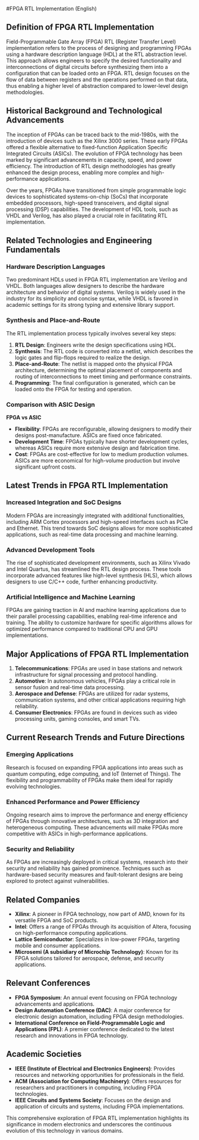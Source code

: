 #FPGA RTL Implementation (English)

## Definition of FPGA RTL Implementation

Field-Programmable Gate Array (FPGA) RTL (Register Transfer Level) implementation refers to the process of designing and programming FPGAs using a hardware description language (HDL) at the RTL abstraction level. This approach allows engineers to specify the desired functionality and interconnections of digital circuits before synthesizing them into a configuration that can be loaded onto an FPGA. RTL design focuses on the flow of data between registers and the operations performed on that data, thus enabling a higher level of abstraction compared to lower-level design methodologies.

## Historical Background and Technological Advancements

The inception of FPGAs can be traced back to the mid-1980s, with the introduction of devices such as the Xilinx 3000 series. These early FPGAs offered a flexible alternative to fixed-function Application Specific Integrated Circuits (ASICs). The evolution of FPGA technology has been marked by significant advancements in capacity, speed, and power efficiency. The introduction of RTL design methodologies has greatly enhanced the design process, enabling more complex and high-performance applications.

Over the years, FPGAs have transitioned from simple programmable logic devices to sophisticated systems-on-chip (SoCs) that incorporate embedded processors, high-speed transceivers, and digital signal processing (DSP) capabilities. The development of HDL tools, such as VHDL and Verilog, has also played a crucial role in facilitating RTL implementation.

## Related Technologies and Engineering Fundamentals

### Hardware Description Languages

Two predominant HDLs used in FPGA RTL implementation are Verilog and VHDL. Both languages allow designers to describe the hardware architecture and behavior of digital systems. Verilog is widely used in the industry for its simplicity and concise syntax, while VHDL is favored in academic settings for its strong typing and extensive library support.

### Synthesis and Place-and-Route

The RTL implementation process typically involves several key steps:

1. **RTL Design**: Engineers write the design specifications using HDL.
2. **Synthesis**: The RTL code is converted into a netlist, which describes the logic gates and flip-flops required to realize the design.
3. **Place-and-Route**: The netlist is mapped onto the physical FPGA architecture, determining the optimal placement of components and routing of interconnections to meet timing and performance constraints.
4. **Programming**: The final configuration is generated, which can be loaded onto the FPGA for testing and operation.

### Comparison with ASIC Design

**FPGA vs ASIC**

- **Flexibility**: FPGAs are reconfigurable, allowing designers to modify their designs post-manufacture. ASICs are fixed once fabricated.
- **Development Time**: FPGAs typically have shorter development cycles, whereas ASICs require more extensive design and fabrication time.
- **Cost**: FPGAs are cost-effective for low to medium production volumes. ASICs are more economical for high-volume production but involve significant upfront costs.

## Latest Trends in FPGA RTL Implementation

### Increased Integration and SoC Designs

Modern FPGAs are increasingly integrated with additional functionalities, including ARM Cortex processors and high-speed interfaces such as PCIe and Ethernet. This trend towards SoC designs allows for more sophisticated applications, such as real-time data processing and machine learning.

### Advanced Development Tools

The rise of sophisticated development environments, such as Xilinx Vivado and Intel Quartus, has streamlined the RTL design process. These tools incorporate advanced features like high-level synthesis (HLS), which allows designers to use C/C++ code, further enhancing productivity.

### Artificial Intelligence and Machine Learning

FPGAs are gaining traction in AI and machine learning applications due to their parallel processing capabilities, enabling real-time inference and training. The ability to customize hardware for specific algorithms allows for optimized performance compared to traditional CPU and GPU implementations.

## Major Applications of FPGA RTL Implementation

1. **Telecommunications**: FPGAs are used in base stations and network infrastructure for signal processing and protocol handling.
2. **Automotive**: In autonomous vehicles, FPGAs play a critical role in sensor fusion and real-time data processing.
3. **Aerospace and Defense**: FPGAs are utilized for radar systems, communication systems, and other critical applications requiring high reliability.
4. **Consumer Electronics**: FPGAs are found in devices such as video processing units, gaming consoles, and smart TVs.

## Current Research Trends and Future Directions

### Emerging Applications

Research is focused on expanding FPGA applications into areas such as quantum computing, edge computing, and IoT (Internet of Things). The flexibility and programmability of FPGAs make them ideal for rapidly evolving technologies.

### Enhanced Performance and Power Efficiency

Ongoing research aims to improve the performance and energy efficiency of FPGAs through innovative architectures, such as 3D integration and heterogeneous computing. These advancements will make FPGAs more competitive with ASICs in high-performance applications.

### Security and Reliability

As FPGAs are increasingly deployed in critical systems, research into their security and reliability has gained prominence. Techniques such as hardware-based security measures and fault-tolerant designs are being explored to protect against vulnerabilities.

## Related Companies

- **Xilinx**: A pioneer in FPGA technology, now part of AMD, known for its versatile FPGA and SoC products.
- **Intel**: Offers a range of FPGAs through its acquisition of Altera, focusing on high-performance computing applications.
- **Lattice Semiconductor**: Specializes in low-power FPGAs, targeting mobile and consumer applications.
- **Microsemi (A subsidiary of Microchip Technology)**: Known for its FPGA solutions tailored for aerospace, defense, and security applications.

## Relevant Conferences

- **FPGA Symposium**: An annual event focusing on FPGA technology advancements and applications.
- **Design Automation Conference (DAC)**: A major conference for electronic design automation, including FPGA design methodologies.
- **International Conference on Field-Programmable Logic and Applications (FPL)**: A premier conference dedicated to the latest research and innovations in FPGA technology.

## Academic Societies

- **IEEE (Institute of Electrical and Electronics Engineers)**: Provides resources and networking opportunities for professionals in the field.
- **ACM (Association for Computing Machinery)**: Offers resources for researchers and practitioners in computing, including FPGA technologies.
- **IEEE Circuits and Systems Society**: Focuses on the design and application of circuits and systems, including FPGA implementations.

This comprehensive exploration of FPGA RTL implementation highlights its significance in modern electronics and underscores the continuous evolution of this technology in various domains.